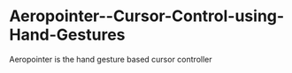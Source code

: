 # Aeropointer--Cursor-Control-using-Hand-Gestures
Aeropointer is the hand gesture based cursor controller 
